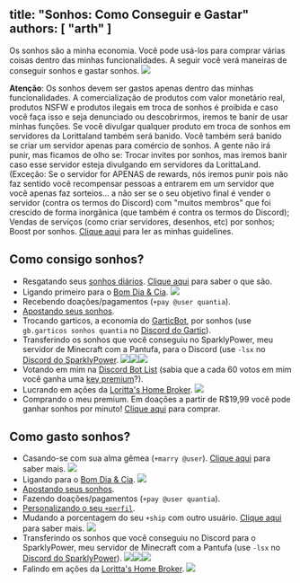 title: "Sonhos: Como Conseguir e Gastar"
authors: [ "arth" ]
---
Os sonhos são a minha economia. Você pode usá-los para comprar várias coisas dentro das minhas funcionalidades. A seguir você verá maneiras de conseguir sonhos e gastar sonhos. <img src="https://cdn.discordapp.com/emojis/593979718919913474.png?v=1" class="inline-emoji">

**Atenção**: Os sonhos devem ser gastos apenas dentro das minhas funcionalidades. A comercialização de produtos com valor monetário real, produtos NSFW e produtos ilegais em troca de sonhos é proibida e caso você faça isso e seja denunciado ou descobrirmos, iremos te banir de usar minhas funções. Se você divulgar qualquer produto em troca de sonhos em servidores da Lorittaland também será banido. Você também será banido se criar um servidor apenas para comércio de sonhos. A gente não irá punir, mas ficamos de olho se: Trocar invites por sonhos, mas iremos banir caso esse servidor esteja divulgando em servidores da LorittaLand. (Exceção: Se o servidor for APENAS de rewards, nós iremos punir pois não faz sentido você recompensar pessoas a entrarem em um servidor que você apenas faz sorteios... a não ser se o seu objetivo final é vender o servidor (contra os termos do Discord) com "muitos membros" que foi crescido de forma inorgânica (que também é contra os termos do Discord); Vendas de serviços (como criar servidores, desenhos, etc) por sonhos; Boost por sonhos. [Clique aqui](/guidelines) para ler as minhas guidelines. 

## Como consigo sonhos?
* Resgatando seus [sonhos diários](/daily). [Clique aqui](/extras/faq-loritta/daily) para saber o que são.
* Ligando primeiro para o [Bom Dia & Cia](/extras/faq-loritta/bomdiaecia). <img src="https://cdn.discordapp.com/emojis/763231811723460629.png?v=1" class="inline-emoji">
* Recebendo doações/pagamentos (`+pay @user quantia`).
* [Apostando seus sonhos](/extras/faq-loritta/betting-sonhos).
* Trocando garticos, a economia do [GarticBot](https://top.gg/bot/487328045275938828), por sonhos (use `gb.garticos sonhos quantia` no [Discord do Gartic](https://discord.gg/garticbr)).
* Transferindo os sonhos que você conseguiu no SparklyPower, meu servidor de Minecraft com a Pantufa, para o Discord (use `-lsx` no [Discord do SparklyPower](https://discord.gg/sparklypower).  <img src="https://cdn.discordapp.com/emojis/672779636878606346.png?v=1" class="inline-emoji"><img src="https://cdn.discordapp.com/emojis/672779665366319104.png?v=1" class="inline-emoji"><img src="https://cdn.discordapp.com/emojis/672779686098501643.png?v=1" class="inline-emoji">
* Votando em mim na [Discord Bot List](https://discordbots.org/bot/loritta) (sabia que a cada 60 votos em mim você ganha uma [key premium](/extras/faq-loritta/premium-keys)?).
* Lucrando em ações da [Loritta's Home Broker](/extras/faq-loritta/loritta-home-broker). <img src="https://cdn.discordapp.com/emojis/788434890927505448.png?v=1" class="inline-emoji">
* Comprando o meu premium. Em doações a partir de R$19,99 você pode ganhar sonhos por minuto! [Clique aqui](/donate) para comprar.

## Como gasto sonhos?
* Casando-se com sua alma gêmea (`+marry @user`). [Clique aqui](/extras/faq-loritta/love) para saber mais. <img src="https://cdn.discordapp.com/emojis/519901735666581514.png?v=1" class="inline-emoji">
* Ligando para o [Bom Dia & Cia](/extras/faq-loritta/bomdiaecia). <img src="https://cdn.discordapp.com/emojis/763231811723460629.png?v=1" class="inline-emoji">
* [Apostando seus sonhos](/extras/faq-loritta/betting-sonhos).
* Fazendo doações/pagamentos (`+pay @user quantia`).
* [Personalizando o seu `+perfil`](/extras/faq-loritta/profile-customization).
* Mudando a porcentagem do seu `+ship` com outro usuário. [Clique aqui](/extras/faq-loritta/love) para saber mais. <img src="https://cdn.discordapp.com/emojis/519901735666581514.png?v=1" class="inline-emoji">
* Transferindo os sonhos que você conseguiu no Discord para o SparklyPower, meu servidor de Minecraft com a Pantufa (use `-lsx` no [Discord do SparklyPower](https://discord.gg/sparklypower)). <img src="https://cdn.discordapp.com/emojis/672779636878606346.png?v=1" class="inline-emoji"><img src="https://cdn.discordapp.com/emojis/672779665366319104.png?v=1" class="inline-emoji"><img src="https://cdn.discordapp.com/emojis/672779686098501643.png?v=1" class="inline-emoji">
* Falindo em ações da [Loritta's Home Broker](/extras/faq-loritta/loritta-home-broker). <img src="https://cdn.discordapp.com/emojis/651151532846481408.png?v=1" class="inline-emoji">
